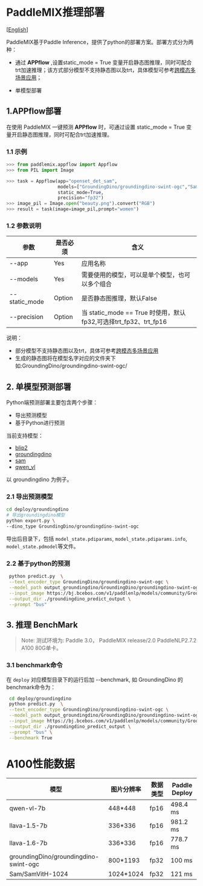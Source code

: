 # PaddleMIX推理部署

[[English](README_en.md)]

PaddleMIX基于Paddle Inference，提供了python的部署方案。部署方式分为两种：
- 通过 **APPflow** ,设置static_mode = True 变量开启静态图推理，同时可配合trt加速推理；该方式部分模型不支持静态图以及trt，具体模型可参考[跨模态多场景应用](../applications/README.md/#跨模态多场景应用)；

- 单模型部署


## 1.APPflow部署

在使用 PaddleMIX 一键预测 **APPflow** 时，可通过设置 static_mode = True 变量开启静态图推理，同时可配合trt加速推理。

### 1.1 示例

```python
>>> from paddlemix.appflow import Appflow
>>> from PIL import Image

>>> task = Appflow(app="openset_det_sam",
                   models=["GroundingDino/groundingdino-swint-ogc","Sam/SamVitH-1024"],
                   static_mode=True,
                   precision="fp32")
>>> image_pil = Image.open("beauty.png").convert("RGB")
>>> result = task(image=image_pil,prompt="women")
```

### 1.2 参数说明
| 参数 | 是否必须| 含义                                                                                          |
|-------|-------|---------------------------------------------------------------------------------------------|
| --app | Yes| 应用名称                                                                                   |
| --models | Yes | 需要使用的模型，可以是单个模型，也可以多个组合                                                                                     |
| --static_mode  | Option | 是否静态图推理，默认False                                                                                 |
| --precision | Option | 当 static_mode == True 时使用，默认fp32,可选择trt_fp32、trt_fp16                                                                                    |

说明：
- 部分模型不支持静态图以及trt，具体可参考[跨模态多场景应用](../applications/README.md)
- 生成的静态图将在模型名字对应的文件夹下 如:GroundingDino/groundingdino-swint-ogc/


## 2. 单模型预测部署

Python端预测部署主要包含两个步骤：
- 导出预测模型
- 基于Python进行预测

当前支持模型：
- [blip2](./blip2/README.md)
- [groundingdino](./groundingdino/README.md)
- [sam](./sam/README.md)
- [qwen_vl](./qwen_vl/README.md)

以 groundingdino 为例子。

### 2.1 导出预测模型

```bash
cd deploy/groundingdino
# 导出groundingdino模型
python export.py \
--dino_type GroundingDino/groundingdino-swint-ogc
```
导出后目录下，包括 `model_state.pdiparams`,  `model_state.pdiparams.info`, `model_state.pdmodel`等文件。

### 2.2 基于python的预测

```bash
 python predict.py  \
 --text_encoder_type GroundingDino/groundingdino-swint-ogc \
 --model_path output_groundingdino/GroundingDino/groundingdino-swint-ogc \
 --input_image https://bj.bcebos.com/v1/paddlenlp/models/community/GroundingDino/000000004505.jpg \
 --output_dir ./groundingdino_predict_output \
 --prompt "bus"

```

## 3. 推理 BenchMark

> Note: 
> 测试环境为:
Paddle 3.0，
PaddleMIX release/2.0 
PaddleNLP2.7.2
A100 80G单卡。

### 3.1 benchmark命令

在 `deploy` 对应模型目录下的运行后加 --benchmark,
如 GroundingDino 的benchmark命令为：

```bash
 cd deploy/groundingdino
 python predict.py  \
 --text_encoder_type GroundingDino/groundingdino-swint-ogc \
 --model_path output_groundingdino/GroundingDino/groundingdino-swint-ogc \
 --input_image https://bj.bcebos.com/v1/paddlenlp/models/community/GroundingDino/000000004505.jpg \
 --output_dir ./groundingdino_predict_output \
 --prompt "bus" \
 --benchmark True
```

# A100性能数据
|模型|图片分辨率|数据类型 |Paddle Deploy |
|-|-|-|-|
|qwen-vl-7b|448*448|fp16|498.4 ms|
|llava-1.5-7b|336*336|fp16|981.2 ms|
|llava-1.6-7b|336*336|fp16|778.7 ms|
|groundingDino/groundingdino-swint-ogc|800*1193|fp32|100 ms|
|Sam/SamVitH-1024|1024*1024|fp32|121 ms|
